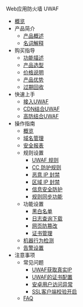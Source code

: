 <div class="sidebar_title icon__uewaf"> Web应用防火墙 UWAF</div>

* [概览](/uewaf/README)
* 产品简介
    * [产品概述](/uewaf/0_concepts/00_overview)
    * [名词解释](/uewaf/0_concepts/01_name)
* 购买指导
    * [功能描述](/uewaf/1_product/10_funtion)
    * [产品选型](/uewaf/1_product/11_choose)
    * [价格说明](/uewaf/1_product/12_price)
    * [产品优势](/uewaf/1_product/13_battle)
    * [过期回收](/uewaf/1_product/14_expire)
* 快速上手
    * [接入UWAF](/uewaf/2_common/20_fst)
    * [CDN结合UWAF](/uewaf/2_common/21_cdn)
    * [高防结合UWAF](/uewaf/2_common/22_ads)
* 操作指南
    * [概览](/uewaf/3_opintro/30_info)
    * [域名管理](/uewaf/3_opintro/31_domain)
    * [安全报表](/uewaf/3_opintro/32_report)
    * 规则设置
        * [UWAF 规则](/uewaf/3_opintro/33_rules/330_wrule)
        * [CC 防护规则](/uewaf/3_opintro/33_rules/331_ccrule)
        * [恶意 IP 封禁](/uewaf/3_opintro/33_rules/332_auto)
        * [区域 IP 封禁](/uewaf/3_opintro/33_rules/333_area)
        * [信息安全防护](/uewaf/3_opintro/33_rules/334_smsg)
        * [规则同步功能](/uewaf/3_opintro/33_rules/335_synrule)
    * 功能设置
        * [黑白名单](/uewaf/3_opintro/34_func/340_bwlist)
        * [日志查询下载](/uewaf/3_opintro/34_func/341_srlogs)
        * [网页防篡改](/uewaf/3_opintro/34_func/342_tamper)
        * [证书管理](/uewaf/3_opintro/34_func/343_cert)
    * [机器行为检测](/uewaf/3_opintro/35_bot)
    * [告警设置](/uewaf/3_opintro/36_alert)
* 注意事项
    * 常见问题
        * [UWAF获取真实IP](/uewaf/4_problem/40_ques)
        * [UWAF的证书配置](/uewaf/4_problem/41_ssl/410_ssl)
        * [安卓用户访问异常](/uewaf/4_problem/41_ssl/411_ssl)
        * [SSL客户端校验开启](/uewaf/4_problem/41_ssl/412_ssl)
    * [FAQ](/uewaf/4_problem/43_warning)


    